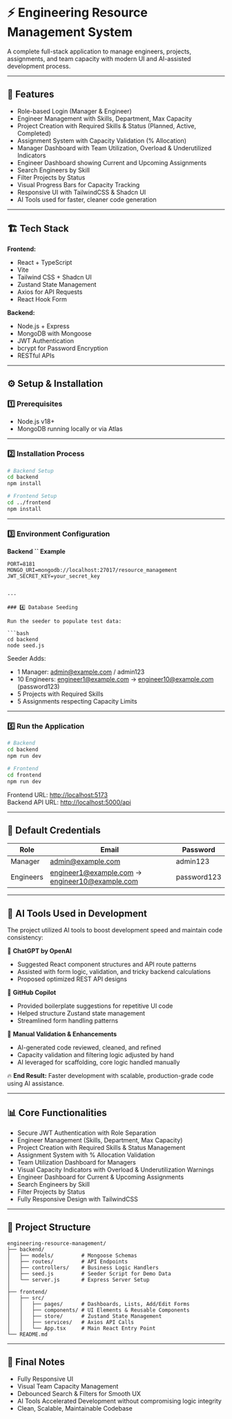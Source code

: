 # ⚡ Engineering Resource Management System

A complete full-stack application to manage engineers, projects, assignments, and team capacity with modern UI and AI-assisted development process.

---

## 🚀 Features

- Role-based Login (Manager & Engineer)
- Engineer Management with Skills, Department, Max Capacity
- Project Creation with Required Skills & Status (Planned, Active, Completed)
- Assignment System with Capacity Validation (% Allocation)
- Manager Dashboard with Team Utilization, Overload & Underutilized Indicators
- Engineer Dashboard showing Current and Upcoming Assignments
- Search Engineers by Skill
- Filter Projects by Status
- Visual Progress Bars for Capacity Tracking
- Responsive UI with TailwindCSS & Shadcn UI
- AI Tools used for faster, cleaner code generation

---

## 🏗️ Tech Stack

**Frontend:**

- React + TypeScript
- Vite
- Tailwind CSS + Shadcn UI
- Zustand State Management
- Axios for API Requests
- React Hook Form

**Backend:**

- Node.js + Express
- MongoDB with Mongoose
- JWT Authentication
- bcrypt for Password Encryption
- RESTful APIs

---

## ⚙️ Setup & Installation

### 1️⃣ Prerequisites

- Node.js v18+
- MongoDB running locally or via Atlas

---

### 2️⃣ Installation Process

```bash
# Backend Setup
cd backend
npm install

# Frontend Setup
cd ../frontend
npm install
```

---

### 3️⃣ Environment Configuration

**Backend **``** Example**

```env
PORT=8181
MONGO_URI=mongodb://localhost:27017/resource_management
JWT_SECRET_KEY=your_secret_key
```

```

---

### 4️⃣ Database Seeding

Run the seeder to populate test data:

```bash
cd backend
node seed.js
```

Seeder Adds:

- 1 Manager: [admin@example.com](mailto\:admin@example.com) / admin123
- 10 Engineers: [engineer1@example.com](mailto\:engineer1@example.com) → [engineer10@example.com](mailto\:engineer10@example.com) (password123)
- 5 Projects with Required Skills
- 5 Assignments respecting Capacity Limits

---

### 5️⃣ Run the Application

```bash
# Backend
cd backend
npm run dev

# Frontend
cd frontend
npm run dev
```

Frontend URL: [http://localhost:5173](http://localhost:5173)\
Backend API URL: [http://localhost:5000/api](http://localhost:8181/api/v1)

---

## 👤 Default Credentials

| Role      | Email                                                                                                             | Password    |
| --------- | ----------------------------------------------------------------------------------------------------------------- | ----------- |
| Manager   | [admin@example.com](mailto\:admin@example.com)                                                                    | admin123    |
| Engineers | [engineer1@example.com](mailto\:engineer1@example.com) → [engineer10@example.com](mailto\:engineer10@example.com) | password123 |

---

## 🧐 AI Tools Used in Development

The project utilized AI tools to boost development speed and maintain code consistency:

💪 **ChatGPT by OpenAI**

- Suggested React component structures and API route patterns
- Assisted with form logic, validation, and tricky backend calculations
- Proposed optimized REST API designs

💪 **GitHub Copilot**

- Provided boilerplate suggestions for repetitive UI code
- Helped structure Zustand state management
- Streamlined form handling patterns

💪 **Manual Validation & Enhancements**

- AI-generated code reviewed, cleaned, and refined
- Capacity validation and filtering logic adjusted by hand
- AI leveraged for scaffolding, core logic handled manually

🔥 **End Result:** Faster development with scalable, production-grade code using AI assistance.

---

## 📊 Core Functionalities

- Secure JWT Authentication with Role Separation
- Engineer Management (Skills, Department, Max Capacity)
- Project Creation with Required Skills & Status Management
- Assignment System with % Allocation Validation
- Team Utilization Dashboard for Managers
- Visual Capacity Indicators with Overload & Underutilization Warnings
- Engineer Dashboard for Current & Upcoming Assignments
- Search Engineers by Skill
- Filter Projects by Status
- Fully Responsive Design with TailwindCSS

---

## 📂 Project Structure

```
engineering-resource-management/
├── backend/
│   ├── models/         # Mongoose Schemas
│   ├── routes/         # API Endpoints
│   ├── controllers/    # Business Logic Handlers
│   ├── seed.js         # Seeder Script for Demo Data
│   └── server.js       # Express Server Setup
│
├── frontend/
│   ├── src/
│   │   ├── pages/      # Dashboards, Lists, Add/Edit Forms
│   │   ├── components/ # UI Elements & Reusable Components
│   │   ├── store/      # Zustand State Management
│   │   ├── services/   # Axios API Calls
│   │   └── App.tsx     # Main React Entry Point
└── README.md
```

---

## 📌 Final Notes

- Fully Responsive UI
- Visual Team Capacity Management
- Debounced Search & Filters for Smooth UX
- AI Tools Accelerated Development without compromising logic integrity
- Clean, Scalable, Maintainable Codebase

